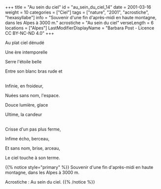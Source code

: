 +++
title = "Au sein du ciel"
id = "au_sein_du_ciel_14"
date = 2001-03-16
weight = 10
categories = ["Ciel"]
tags = ["nature", "2001", "acrostiche", "hexasyllabe"]
info = "Souvenir d'une fin d'après-midi en haute montagne, dans les Alpes à 3000 m."
acrostiche = "Au sein du ciel"
verseLength = 6
locations = ["Alpes"]
LastModifierDisplayName = "Barbara Post - Licence CC BY-NC-ND 4.0"
+++

Au plat ciel dénudé

Une ère intemporelle

Serre l'étoile belle

Entre son blanc bras rude et

 \
Infinie, en froideur,

Nuées sans nom, l'espace.

Douce lumière, glace

Ultime, la candeur

 \
Crisse d'un pas plus ferme,

Infime écho, berceau,

Et sans nom, brise, arceau,

Le ciel touche à son terme.

{{% notice style="primary" %}}
Souvenir d'une fin d'après-midi en haute montagne, dans les Alpes à 3000 m.

Acrostiche : Au sein du ciel.
{{% /notice %}}
